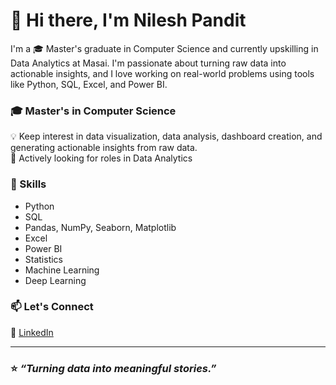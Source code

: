 # 👋 Hi there, I'm Nilesh Pandit  
I'm a 🎓 Master's graduate in Computer Science and currently upskilling in Data Analytics at Masai. I'm passionate about turning raw data into actionable insights, and I love working on real-world problems using tools like Python, SQL, Excel, and Power BI.  

### 🎓 Master's in Computer Science  
💡 Keep interest in data visualization, data analysis, dashboard creation, and generating actionable insights from raw data.  
🚀 Actively looking for roles in Data Analytics  

### 🧰 Skills  
- Python  
- SQL  
- Pandas, NumPy, Seaborn, Matplotlib  
- Excel  
- Power BI  
- Statistics  
- Machine Learning  
- Deep Learning  

### 📫 Let's Connect  
💼 [LinkedIn]([https://www.linkedin.com/](https://www.linkedin.com/in/nilesh-pandit-40a129234/))  

---
### ⭐️ *“Turning data into meaningful stories.”*  
